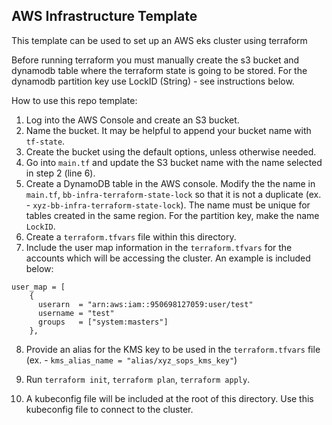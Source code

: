 ## AWS Infrastructure Template
This template can be used to set up an AWS eks cluster using terraform

Before running terraform you must manually create the s3 bucket and dynamodb table where the terraform state is going to be stored. For the dynamodb partition key use LockID (String) - see instructions below.


How to use this repo template:


1. Log into the AWS Console and create an S3 bucket.
2. Name the bucket. It may be helpful to append your bucket name with `tf-state`.
3. Create the bucket using the default options, unless otherwise needed.
4. Go into `main.tf` and update the S3 bucket name with the name selected in step 2 (line 6). 
5. Create a DynamoDB table in the AWS console. Modify the the name in `main.tf`, `bb-infra-terraform-state-lock` so that it is not a duplicate (ex. - `xyz-bb-infra-terraform-state-lock`). The name must be unique for tables created in the same region. For the partition key, make the name `LockID`.
6. Create a `terraform.tfvars` file within this directory.
7. Include the user map information in the `terraform.tfvars` for the accounts which will be accessing the cluster. An example is included below:
```
user_map = [
    {
      userarn  = "arn:aws:iam::950698127059:user/test"
      username = "test"
      groups   = ["system:masters"]
    },
```
8. Provide an alias for the KMS key to be used in the `terraform.tfvars` file (ex. - `kms_alias_name = "alias/xyz_sops_kms_key"`)

9. Run `terraform init`, `terraform plan`, `terraform apply`.

10. A kubeconfig file will be included at the root of this directory. Use this kubeconfig file to connect to the cluster.
